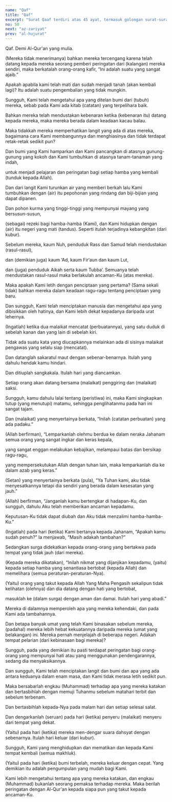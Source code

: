 ```yaml
---
name: "Qaf"
title: "Qaf"
excerpt: "Surat Qaaf terdiri atas 45 ayat, termasuk golongan surat-surat Makkiyah diturunkan sesudah surat Al Murssalaat. Dinamai Qaaf karena surat ini dimulai dengan huruf Qaaf. Menurut hadits yang diriwayatkan Imam Muslim, bahwa Rasulullah SAW senang membaca surat ini pada rakaat pertama sembahyang subuh dan pada shalat hari raya. Sedang menurut riwayat Abu Daud, Al Baihaqy dan Ibnu Majah bahwa Rasulullah SAW membaca surat ini pada tiap-tiap membaca Khutbah pada hari Jum'at. Kedua riwayat ini menunjukkan bahwa surat QAAF sering dibaca Nabi Muhammad SAW di tempat-tempat umum, untuk memperingatkan manusia tentang kejadian mereka dan nikmat-nikmat yang diberikan kepadanya, begitu pula tentang hari berbangkit, hari berhisab, syurga, neraka, pahala, dosa, dsb. Surat ini dinamai juga Al Baasiqaat, diambil dari perkataan Al- Baasiqaat yang terdapat pada ayat 10 surat ini."
no: 50
next: "az-zariyat"
prev: "al-hujurat"
---
```


<span id='1' class='verse' title="QS Qaf: 1">Qaf. Demi Al-Qur'an yang mulia.</span>

<span id='2' class='verse' title="QS Qaf: 2">(Mereka tidak menerimanya) bahkan mereka tercengang karena telah datang kepada mereka seorang pemberi peringatan dari (kalangan) mereka sendiri, maka berkatalah orang-orang kafir, “Ini adalah suatu yang sangat ajaib.”</span>

<span id='3' class='verse' title="QS Qaf: 3">Apakah apabila kami telah mati dan sudah menjadi tanah (akan kembali lagi)? Itu adalah suatu pengembalian yang tidak mungkin.</span>

<span id='4' class='verse' title="QS Qaf: 4">Sungguh, Kami telah mengetahui apa yang ditelan bumi dari (tubuh) mereka, sebab pada Kami ada kitab (catatan) yang terpelihara baik.</span>

<span id='5' class='verse' title="QS Qaf: 5">Bahkan mereka telah mendustakan kebenaran ketika (kebenaran itu) datang kepada mereka, maka mereka berada dalam keadaan kacau balau.</span>

<span id='6' class='verse' title="QS Qaf: 6">Maka tidakkah mereka memperhatikan langit yang ada di atas mereka, bagaimana cara Kami membangunnya dan menghiasinya dan tidak terdapat retak-retak sedikit pun?</span>

<span id='7' class='verse' title="QS Qaf: 7">Dan bumi yang Kami hamparkan dan Kami pancangkan di atasnya gunung-gunung yang kokoh dan Kami tumbuhkan di atasnya tanam-tanaman yang indah,</span>

<span id='8' class='verse' title="QS Qaf: 8">untuk menjadi pelajaran dan peringatan bagi setiap hamba yang kembali (tunduk kepada Allah).</span>

<span id='9' class='verse' title="QS Qaf: 9">Dan dari langit Kami turunkan air yang memberi berkah lalu Kami tumbuhkan dengan (air) itu pepohonan yang rindang dan biji-bijian yang dapat dipanen.</span>

<span id='10' class='verse' title="QS Qaf: 10">Dan pohon kurma yang tinggi-tinggi yang mempunyai mayang yang bersusun-susun,</span>

<span id='11' class='verse' title="QS Qaf: 11">(sebagai) rezeki bagi hamba-hamba (Kami), dan Kami hidupkan dengan (air) itu negeri yang mati (tandus). Seperti itulah terjadinya kebangkitan (dari kubur).</span>

<span id='12' class='verse' title="QS Qaf: 12">Sebelum mereka, kaum Nuh, penduduk Rass dan Samud telah mendustakan (rasul-rasul),</span>

<span id='13' class='verse' title="QS Qaf: 13">dan (demikian juga) kaum  ‘Ad, kaum Fir‘aun dan kaum Lut,</span>

<span id='14' class='verse' title="QS Qaf: 14">dan (juga) penduduk Aikah serta kaum Tubba‘. Semuanya telah mendustakan rasul-rasul maka berlakulah ancaman-Ku (atas mereka).</span>

<span id='15' class='verse' title="QS Qaf: 15">Maka apakah Kami letih dengan penciptaan yang pertama? (Sama sekali tidak) bahkan mereka dalam keadaan ragu-ragu tentang penciptaan yang baru.</span>

<span id='16' class='verse' title="QS Qaf: 16">Dan sungguh, Kami telah menciptakan manusia dan mengetahui apa yang dibisikkan oleh hatinya, dan Kami lebih dekat kepadanya daripada urat lehernya.</span>

<span id='17' class='verse' title="QS Qaf: 17">(Ingatlah) ketika dua malaikat mencatat (perbuatannya), yang satu duduk di sebelah kanan dan yang lain di sebelah kiri.</span>

<span id='18' class='verse' title="QS Qaf: 18">Tidak ada suatu kata yang diucapkannya melainkan ada di sisinya malaikat pengawas yang selalu siap (mencatat).</span>

<span id='19' class='verse' title="QS Qaf: 19">Dan datanglah sakaratul maut dengan sebenar-benarnya. Itulah yang dahulu hendak kamu hindari.</span>

<span id='20' class='verse' title="QS Qaf: 20">Dan ditiuplah sangkakala. Itulah hari yang diancamkan.</span>

<span id='21' class='verse' title="QS Qaf: 21">Setiap orang akan datang bersama (malaikat) penggiring dan (malaikat) saksi.</span>

<span id='22' class='verse' title="QS Qaf: 22">Sungguh, kamu dahulu lalai tentang (peristiwa) ini, maka Kami singkapkan tutup (yang menutupi) matamu, sehingga penglihatanmu pada hari ini sangat tajam.</span>

<span id='23' class='verse' title="QS Qaf: 23">Dan (malaikat) yang menyertainya berkata, “Inilah (catatan perbuatan) yang ada padaku.”</span>

<span id='24' class='verse' title="QS Qaf: 24">(Allah berfirman), “Lemparkanlah olehmu berdua ke dalam neraka Jahanam semua orang yang sangat ingkar dan keras kepala,</span>

<span id='25' class='verse' title="QS Qaf: 25">yang sangat enggan melakukan kebajikan, melampaui batas dan bersikap ragu-ragu,</span>

<span id='26' class='verse' title="QS Qaf: 26">yang mempersekutukan Allah dengan tuhan lain, maka lemparkanlah dia ke dalam azab yang keras.”</span>

<span id='27' class='verse' title="QS Qaf: 27">(Setan) yang menyertainya berkata (pula), “Ya Tuhan kami, aku tidak menyesatkannya tetapi dia sendiri yang berada dalam kesesatan yang jauh.”</span>

<span id='28' class='verse' title="QS Qaf: 28">(Allah) berfirman, “Janganlah kamu bertengkar di hadapan-Ku, dan sungguh, dahulu Aku telah memberikan ancaman kepadamu.</span>

<span id='29' class='verse' title="QS Qaf: 29">Keputusan-Ku tidak dapat diubah dan Aku tidak menzalimi hamba-hamba-Ku.”</span>

<span id='30' class='verse' title="QS Qaf: 30">(Ingatlah) pada hari (ketika) Kami bertanya kepada Jahanam, “Apakah kamu sudah penuh?”  Ia menjawab, “Masih adakah tambahan?”</span>

<span id='31' class='verse' title="QS Qaf: 31">Sedangkan surga didekatkan kepada orang-orang yang bertakwa pada tempat yang tidak jauh (dari mereka).</span>

<span id='32' class='verse' title="QS Qaf: 32">(Kepada mereka dikatakan), “Inilah nikmat yang dijanjikan kepadamu, (yaitu) kepada setiap hamba yang senantiasa bertobat (kepada Allah) dan memelihara (semua peraturan-peraturan-Nya).</span>

<span id='33' class='verse' title="QS Qaf: 33">(Yaitu) orang yang takut kepada Allah Yang Maha Pengasih sekalipun tidak kelihatan (olehnya) dan dia datang dengan hati yang bertobat,</span>

<span id='34' class='verse' title="QS Qaf: 34">masuklah ke (dalam surga) dengan aman dan damai. Itulah hari yang abadi.”</span>

<span id='35' class='verse' title="QS Qaf: 35">Mereka di dalamnya memperoleh apa yang mereka kehendaki, dan pada Kami ada tambahannya.</span>

<span id='36' class='verse' title="QS Qaf: 36">Dan betapa banyak umat yang telah Kami binasakan sebelum mereka, (padahal) mereka lebih hebat kekuatannya daripada mereka (umat yang belakangan) ini. Mereka pernah menjelajah di beberapa negeri. Adakah tempat pelarian (dari kebinasaan bagi mereka)?</span>

<span id='37' class='verse' title="QS Qaf: 37">Sungguh, pada yang demikian itu pasti terdapat peringatan bagi orang-orang yang mempunyai hati atau yang menggunakan pendengarannya, sedang dia menyaksikannya.</span>

<span id='38' class='verse' title="QS Qaf: 38">Dan sungguh, Kami telah menciptakan langit dan bumi dan apa yang ada antara keduanya dalam enam masa, dan Kami tidak merasa letih sedikit pun.</span>

<span id='39' class='verse' title="QS Qaf: 39">Maka bersabarlah engkau (Muhammad) terhadap apa yang mereka katakan dan bertasbihlah dengan memuji Tuhanmu sebelum matahari terbit dan sebelum terbenam.</span>

<span id='40' class='verse' title="QS Qaf: 40">Dan bertasbihlah kepada-Nya pada malam hari dan setiap selesai salat.</span>

<span id='41' class='verse' title="QS Qaf: 41">Dan dengarkanlah (seruan) pada hari (ketika) penyeru (malaikat) menyeru dari tempat yang dekat.</span>

<span id='42' class='verse' title="QS Qaf: 42">(Yaitu) pada hari (ketika) mereka men-dengar suara dahsyat dengan sebenarnya. Itulah hari keluar (dari kubur).</span>

<span id='43' class='verse' title="QS Qaf: 43">Sungguh, Kami yang menghidupkan dan mematikan dan kepada Kami tempat kembali (semua makhluk).</span>

<span id='44' class='verse' title="QS Qaf: 44">(Yaitu) pada hari (ketika) bumi terbelah, mereka keluar dengan cepat. Yang demikian itu adalah pengumpulan yang mudah bagi Kami.</span>

<span id='45' class='verse' title="QS Qaf: 45">Kami lebih mengetahui tentang apa yang mereka katakan, dan engkau (Muhammad) bukanlah seorang pemaksa terhadap mereka. Maka berilah peringatan dengan Al-Qur'an kepada siapa pun yang takut kepada ancaman-Ku.</span>
